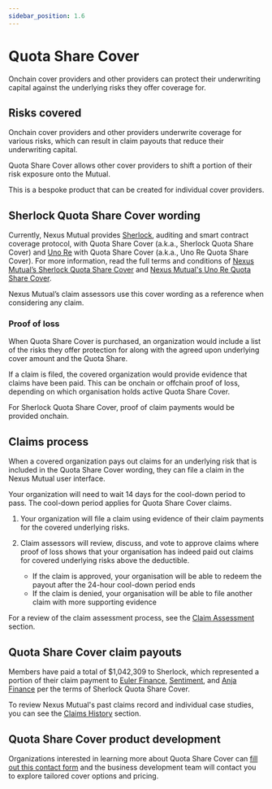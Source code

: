 ```yaml
---
sidebar_position: 1.6
---
```


# Quota Share Cover

Onchain cover providers and other providers can protect their underwriting capital against the underlying risks they offer coverage for.

## Risks covered

Onchain cover providers and other providers underwrite coverage for various risks, which can result in claim payouts that reduce their underwriting capital.

Quota Share Cover allows other cover providers to shift a portion of their risk exposure onto the Mutual.

This is a bespoke product that can be created for individual cover providers.

## Sherlock Quota Share Cover wording

Currently, Nexus Mutual provides [Sherlock](https://www.sherlock.xyz/), auditing and smart contract coverage protocol, with Quota Share Cover (a.k.a., Sherlock Quota Share Cover) and [Uno Re](https://app.unore.io/) with Quota Share Cover (a.k.a., Uno Re Quota Share Cover). For more information, read the full terms and conditions of [Nexus Mutual’s Sherlock Quota Share Cover](https://api.nexusmutual.io/ipfs/QmQfYgbBhyC3gJMvan9gbzUaZtd4Xy4gubEYfgTFKycBDZ) and [Nexus Mutual's Uno Re Quota Share Cover](https://api.nexusmutual.io/ipfs/QmWXYjBYjdKoRw6kyUvp5gYKjj2ojPPVxNYKr1gDjMLssY).

Nexus Mutual’s claim assessors use this cover wording as a reference when considering any claim.

### Proof of loss

When Quota Share Cover is purchased, an organization would include a list of the risks they offer protection for along with the agreed upon underlying cover amount and the Quota Share.

If a claim is filed, the covered organization would provide evidence that claims have been paid. This can be onchain or offchain proof of loss, depending on which organisation holds active Quota Share Cover.

For Sherlock Quota Share Cover, proof of claim payments would be provided onchain.

## Claims process

When a covered organization pays out claims for an underlying risk that is included in the Quota Share Cover wording, they can file a claim in the Nexus Mutual user interface.

Your organization will need to wait 14 days for the cool-down period to pass. The cool-down period applies for Quota Share Cover claims.

1. Your organization will file a claim using evidence of their claim payments for the covered underlying risks.

2. Claim assessors will review, discuss, and vote to approve claims where proof of loss shows that your organisation has indeed paid out claims for covered underlying risks above the deductible.
    * If the claim is approved, your organisation will be able to redeem the payout after the 24-hour cool-down period ends
    * If the claim is denied, your organisation will be able to file another claim with more supporting evidence

For a review of the claim assessment process, see the [Claim Assessment](/protocol/claims-assessment) section.

## Quota Share Cover claim payouts

Members have paid a total of $1,042,309 to Sherlock, which represented a portion of their claim payment to [Euler Finance](https://github.com/sherlock-protocol/sherlock-reports/blob/588192a19aef3180fa302e9ae10e8c29d7c7f044/coverage-agreements/Euler%20Coverage%20Agreement%20(Revised%202022.10.19).pdf), [Sentiment](https://twitter.com/sentimentxyz/status/1645512005443534849), and [Anja Finance](https://twitter.com/sherlockdefi/status/1706700594428170307) per the terms of Sherlock Quota Share Cover.

To review Nexus Mutual's past claims record and individual case studies, you can see the [Claims History](/overview/claims-history/) section.

## Quota Share Cover product development

Organizations interested in learning more about Quota Share Cover can [fill out this contact form](https://nexusmutual.io/contact) and the business development team will contact you to explore tailored cover options and pricing.
